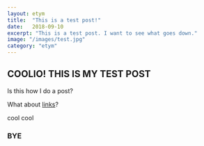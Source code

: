 ```yaml
---
layout: etym
title:  "This is a test post!"
date:   2018-09-10
excerpt: "This is a test post. I want to see what goes down."
image: "/images/test.jpg"
category: "etym"
---
```


## COOLIO! THIS IS MY TEST POST

Is this how I do a post?

What about [links](http://mymindissohip.tumblr.com)?

cool cool

### BYE